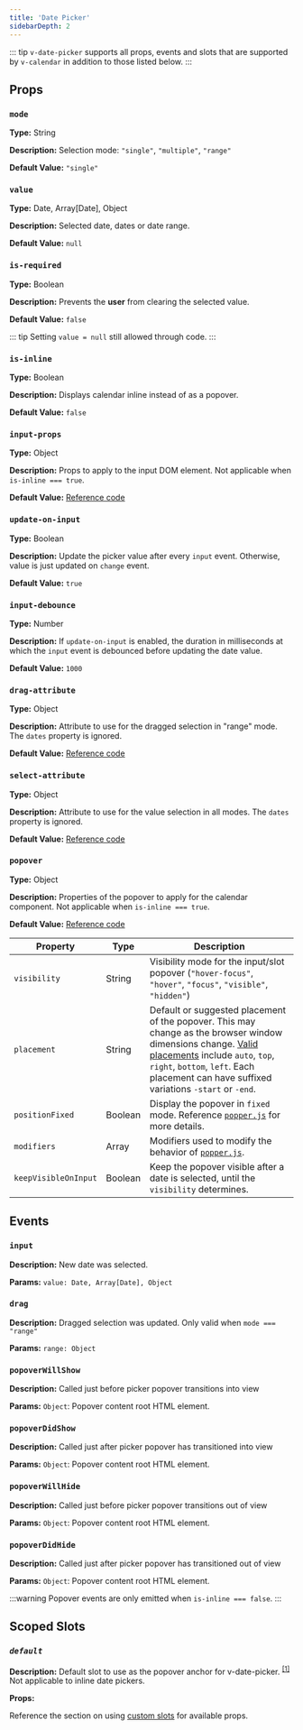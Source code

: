 ```yaml
---
title: 'Date Picker'
sidebarDepth: 2
---
```


::: tip
`v-date-picker` supports all props, events and slots that are supported by `v-calendar` in addition to those listed below.
:::


## Props

### `mode`

**Type:** String

**Description:** Selection mode: `"single"`, `"multiple"`, `"range"`

**Default Value:** `"single"`

### `value`

**Type:** Date, Array[Date], Object

**Description:** Selected date, dates or date range.

**Default Value:** `null`

### `is-required`

**Type:** Boolean

**Description:** Prevents the **user** from clearing the selected value.

**Default Value:** `false`

::: tip
Setting `value = null` still allowed through code.
:::

### `is-inline`

**Type:** Boolean

**Description:** Displays calendar inline instead of as a popover.

**Default Value:** `false`

### `input-props`

**Type:** Object

**Description:** Props to apply to the input DOM element.  Not applicable when `is-inline === true`.

**Default Value:** [Reference code]()

### `update-on-input`

**Type:** Boolean

**Description:** Update the picker value after every `input` event. Otherwise, value is just updated on `change` event.

**Default Value:** `true`

### `input-debounce`

**Type:** Number

**Description:** If `update-on-input` is enabled, the duration in milliseconds at which the `input` event is debounced before updating the date value.

**Default Value:** `1000`

### `drag-attribute`

**Type:** Object

**Description:** Attribute to use for the dragged selection in "range" mode. The `dates` property is ignored.

**Default Value:** [Reference code]()

### `select-attribute`

**Type:** Object

**Description:** Attribute to use for the value selection in all modes. The `dates` property is ignored.

**Default Value:** [Reference code]()

### `popover`

**Type:** Object

**Description:** Properties of the popover to apply for the calendar component. Not applicable when `is-inline === true`.

**Default Value:** [Reference code](./defaults.md)

| Property | Type | Description |
| --- | --- | --- |
| `visibility` | String | Visibility mode for the input/slot popover (`"hover-focus"`, `"hover"`, `"focus"`, `"visible"`, `"hidden"`) |
| `placement` | String | Default or suggested placement of the popover. This may change as the browser window dimensions change. [Valid placements](https://popper.js.org/docs/v2/constructors/#placement) include `auto`, `top`, `right`, `bottom`, `left`. Each placement can have suffixed variations `-start` or `-end`. |
| `positionFixed` | Boolean | Display the popover in `fixed` mode. Reference [`popper.js`](https://popper.js.org/docs/v2/constructors/#strategy) for more details. |
| `modifiers` | Array | Modifiers used to modify the behavior of [`popper.js`](https://popper.js.org/docs/v2/modifiers). |
| `keepVisibleOnInput` | Boolean | Keep the popover visible after a date is selected, until the `visibility` determines. |

<!-- 
### 

**Type:** 

**Description:** 

**Default Value:** 
-->

## Events

### `input`

**Description:** New date was selected.

**Params:** `value: Date, Array[Date], Object`

### `drag`

**Description:** Dragged selection was updated. Only valid when `mode === "range"`

**Params:** `range: Object`

### `popoverWillShow`

**Description:** Called just before picker popover transitions into view

**Params:** `Object`: Popover content root HTML element.

### `popoverDidShow`

**Description:** Called just after picker popover has transitioned into view

**Params:** `Object`: Popover content root HTML element.

### `popoverWillHide`

**Description:** Called just before picker popover transitions out of view

**Params:** `Object`: Popover content root HTML element.

### `popoverDidHide`

**Description:** Called just after picker popover has transitioned out of view

**Params:** `Object`: Popover content root HTML element.

:::warning
Popover events are only emitted when `is-inline === false`.
:::

<!-- 
### 

**Description:** 

**Params:** 
-->

## Scoped Slots

### *`default`*

**Description:** Default slot to use as the popover anchor for v-date-picker. <sup>[[1]](#dp-slots-note-1)</sup> Not applicable to inline date pickers.

**Props:**

Reference the section on using [custom slots](../guide/datepicker.md#use-custom-slot) for available props.
